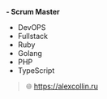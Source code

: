 **- Scrum Master**
- DevOPS
- Fullstack
- Ruby 
- Golang 
- PHP 
- TypeScript

> 🌐 https://alexcollin.ru
